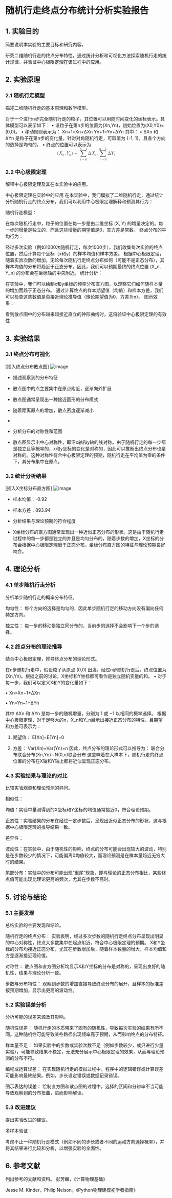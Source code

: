 # 随机行走终点分布统计分析实验报告

## 1. 实验目的
简要说明本实验的主要目标和研究内容。

研究二维随机行走的终点分布特性，通过统计分析和可视化方法探索随机行走的统计规律，并验证中心极限定理在该过程中的应用。

## 2. 实验原理
### 2.1 随机行走模型
描述二维随机行走的基本原理和数学模型。

对于一个进行n步完全随机行走的粒子，其位置可以用随时间变化的坐标表示。具体模型可以表示如下：
•	设粒子在第n步的位置为(Xn,Yn)，初始位置为(X0,Y0)=(0,0)。
•	移动规则表示为：
Xn+1=Xn+ΔXn
Yn+1=Yn+ΔYn
其中：
•	ΔXn 和 ΔYn 是粒子在第n步的变化量，针对对角随机行走，可取值为 {-1, 1}，且各个方向的选择是均匀的。
•	终点的位置可以表示为
<math xmlns="http://www.w3.org/1998/Math/MathML" display="block">
  <mo stretchy="false">(</mo>
  <msub>
    <mi>X</mi>
    <mi>n</mi>
  </msub>
  <mo>,</mo>
  <msub>
    <mi>Y</mi>
    <mi>n</mi>
  </msub>
  <mo stretchy="false">)</mo>
  <mo>=</mo>
  <munderover>
    <mo data-mjx-texclass="OP">&#x2211;</mo>
    <mrow data-mjx-texclass="ORD">
      <mi>i</mi>
      <mo>=</mo>
      <mn>0</mn>
    </mrow>
    <mrow data-mjx-texclass="ORD">
      <mi>n</mi>
      <mo>&#x2212;</mo>
      <mn>1</mn>
    </mrow>
  </munderover>
  <mi mathvariant="normal">&#x394;</mi>
  <msub>
    <mi>X</mi>
    <mi>i</mi>
  </msub>
  <mo>,</mo>
  <munderover>
    <mo data-mjx-texclass="OP">&#x2211;</mo>
    <mrow data-mjx-texclass="ORD">
      <mi>i</mi>
      <mo>=</mo>
      <mn>0</mn>
    </mrow>
    <mrow data-mjx-texclass="ORD">
      <mi>n</mi>
      <mo>&#x2212;</mo>
      <mn>1</mn>
    </mrow>
  </munderover>
  <mi mathvariant="normal">&#x394;</mi>
  <msub>
    <mi>Y</mi>
    <mi>i</mi>
  </msub>
</math>

### 2.2 中心极限定理
解释中心极限定理及其在本实验中的应用。

中心极限定理在实验中的应用
在本实验中，我们模拟了二维随机行走，通过统计分析随机行走的终点分布，我们可以利用中心极限定理解释和预测其行为：

随机行走模型：

在每次随机行走中，粒子的位置在每一步是由二维坐标 (X, Y) 的增量决定的。每一步的增量是独立的，而且这些增量的期望值是0，其方差是常数。
终点分布的平均行为：

经过多次实验（例如1000次随机行走，每次1000步），我们收集每次实验的终点位置，然后计算每个坐标（x和y）的样本均值和样本方差。
根据中心极限定理，随着实验次数的增加，无论每次随机行走终点分布如何（可能不是正态分布），其样本均值的分布将趋近于正态分布。因此，我们可以预期最终的终点位置 (X_n, Y_n) 的分布会在坐标轴的中央附近。
统计分析：

在实验中，我们可以绘制x和y坐标的频率分布直方图，以观察它们如何随样本量的增加而趋于正态分布。
通过计算终点的样本期望值（均值）和样本方差，我们可以检查这些数值是否接近理论推导值（理论期望值为0，方差为n）。
图示效果：

看到散点图中的分布越来越接近直立的钟形曲线时，这将验证中心极限定理的有效性

## 3. 实验结果
### 3.1 终点分布可视化
[插入终点分布散点图]
![image](https://github.com/user-attachments/assets/ba241fdf-3288-4dd1-a2ef-3ab0dd0850ab)

- 描述观察到的分布特征

- 散点图中的点主要集中在原点附近，逐渐向外扩展

- 散点图通常呈现出一种接近圆形的分布模式

- 随着距离原点的增加，散点密度逐渐减小
- 

- 分析分布的对称性和范围

- 散点图显示出中心对称性，即沿x轴和y轴的线对称。由于随机行走的每一步都是独立且等概率的，x和y坐标的变化是对称的，因此可以推断出终点分布也是对称的。这种对称性符合中心极限定理的预期，随机行走在平均值为零的条件下，其分布集中在原点。

### 3.2 统计分析结果
[插入X坐标分布直方图]
![image](https://github.com/user-attachments/assets/e5d036df-12b4-466b-9ef7-39bff5b89ac8)

- 样本均值：-0.92
- 样本方差：893.94
- 分析结果与理论预期的符合程度

- X坐标分布的直方图通常呈现出一种近似正态分布的形状。这是由于随机行走过程中的每一步都是独立的并且是均匀分布的，随着步数的增加，X坐标的分布会根据中心极限定理趋于正态分布。坐标分布直方图的特征与理论预期良好吻合。

## 4. 理论分析
### 4.1 单步随机行走分析
分析单步随机行走的概率分布特征。

均匀性：
每个方向的选择是均匀的，因此单步随机行走的移动方向没有偏向任何特定方向。

独立性：
每一步的移动是独立同分布的，当前步的选择不会影响下一个步的选择。

### 4.2 终点分布的理论推导
结合中心极限定理，推导终点分布的理论形式。

在n步随机行走中，假设粒子从原点 (0,0) 出发，经过n步随机行走后，终点位置为 (Xn,Yn)。根据之前的讨论，X坐标和Y坐标都可看作是独立随机变量的和。
•	对于每一步，我们可以定义X和Y的变化量如下：

•	Xn=Xn−1+ΔXn

•	Yn=Yn−1+ΔYn

其中 ΔXn 和 ΔYn 是每一步的随机增量，分别为 1 或 −1 以相同的概率选择。
根据中心极限定理，对于足够大的n，X_n和Y_n展示出接近正态分布的特性，且期望和方差可表示为：

1.	期望值：
E[Xn]=E[Yn]=0

2.	方差：
Var(Xn)=Var(Yn)=n
因此，终点分布的理论形式可以推导为：
联合分布联合分布(Xn,Yn)∼N(0,n)联合分布
这意味着在大样本下，随机行走的终点位置的分布在X轴和Y轴上都将近似呈现正态分布。


### 4.3 实验结果与理论的对比
比较实验观测和理论预测的异同。

相似性：

均值：实验中量测得到的X坐标和Y坐标的均值通常接近0，符合理论预期。

正态性：实验结果的分布在经过一定步数后，呈现出近似正态分布的形状，这与根据中心极限定理的推导结果一致。

差异性：

波动性：在实验中，由于随机性的影响，终点的分布可能会出现较大的波动，特别是在步数较少的情况下，可能偏离0均值较大，而理论预测是在样本量趋近无穷大时的结果。

尾部分布：实验中的分布可能出现“重尾”现象，即与理论的正态分布相比，某些终点值可能出现比理论更高的频次，尤其在步数不高时。

## 5. 讨论与结论
### 5.1 主要发现
总结实验的主要发现和结论。

随机行走的终点分布：
实验表明，经过多次步数的随机行走终点分布呈现出明显的中心对称性，终点大多数集中在起点附近，符合中心极限定理的预期。
X和Y坐标的分布均接近正态分布，尤其在步数增加后，随着样本数量的增大，样本均值和方差逐渐接近理论值。

对称性：
散点图和直方图分析均显示X和Y坐标的分布是对称的，呈现出良好的随机性，结果与理论分析一致。

步数与分布特性：
观察到步数的增加直接导致终点分布的展开，且样本的标准差按预期增加，显示出更高的波动性。

### 5.2 实验误差分析
分析可能的误差来源及其影响。

随机性误差：
随机行走的本质带来了固有的随机性，导致每次实验的结果有所不同。这种随机性可能导致某些路径出现频率高于预期，从而影响终点的分布特征。

样本量不足：
如果实验中的步数或实验次数不足（例如步数较少，或只进行少量实验），可能导致结果不稳定，无法充分展示中心极限定理的效果，从而与理论预测的分布不符。

编程或运算误差：
在实现随机行走的模拟过程中，程序中的逻辑错误或计算误差可能影响最終结果。例如，步长设定错误或数据记录错误。

图示表达的误差：
绘制直方图和散点图的过程中，选择的区间和分辨率不当可能导致观察到的分布扭曲，进而影响解读。

### 5.3 改进建议
提出实验改进的建议。

多样本验证：

考虑不止一种随机行走模式（例如不同的步长或者不同的运动方向选择概率），并将其结果进行比较和分析，以增强实验的全面性。

## 6. 参考文献
列出参考的文献和资料。
彭芳麟，《计算物理基础》

Jesse M. Kinder，Philip Nelson，《Python物理建模初学者指南》
